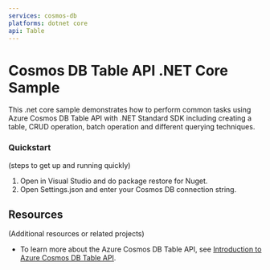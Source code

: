 ```yaml
---
services: cosmos-db
platforms: dotnet core
api: Table
---
```


# Cosmos DB Table API .NET Core Sample

This .net core sample demonstrates how to perform common tasks using Azure Cosmos DB Table API with .NET Standard SDK including creating a table, CRUD operation, batch operation and different querying techniques. 


### Quickstart
(steps to get up and running quickly)

1. Open in Visual Studio and do package restore for Nuget.
2. Open Settings.json and enter your Cosmos DB connection string.



## Resources

(Additional resources or related projects)

- To learn more about the Azure Cosmos DB Table API, see [Introduction to Azure Cosmos DB Table API](table-introduction.md). 
